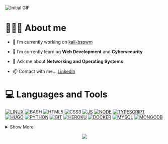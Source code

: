 ![Initial GIF](Header-v2.gif)
# 👨🏼‍💻 About me

- 🔭 I’m currently working on [kali-bspwm](https://github.com/RaulSanchezzt/kali-bspmw)

- 🌱 I’m currently learning **Web Development** and **Cybersecurity**

<!-- - 👯 I’m looking to collaborate on [NAME](LINK) -->

<!-- - 🤝 I’m looking for help with [NAME](LINK) -->

<!-- - 👨‍💻 All of my projects are available at [PORTOFOLIO LINK](PORTOFOLIO LINK) -->

<!-- - 📝 I regularly write articles on [BLOG LINK](BLOG LINK) -->

- 💬 Ask me about **Networking and Operating Systems**

<!-- - 📄 Know about my experiences [RESUME LINK](RESUME LINK) -->

<!-- - ⚡ Fun fact **FUNNY** -->

- 📫 Contact with me... [LinkedIn](https://www.linkedin.com/in/raul-sanchez-tarazona)
# 💻 Languages and Tools
[![LINUX](https://img.icons8.com/color/96/000000/linux--v1.png)](https://www.linux.org/)
![BASH](https://img.icons8.com/plasticine/96/000000/bash.png)
![HTML5](https://img.icons8.com/color/96/000000/html-5.png)
![CSS3](https://img.icons8.com/color/96/000000/css3.png)
[![JS](https://img.icons8.com/color/96/000000/javascript.png)](https://www.javascript.com/)
[![NODE](https://api.iconify.design/logos/nodejs.svg?color=%23ff4088&width=96&height=96)](https://nodejs.org/)
[![TYPESCRIPT](https://img.icons8.com/color/96/000000/typescript.png)](https://www.typescriptlang.org/)
[![HUGO](https://api.iconify.design/simple-icons/hugo.svg?color=%23ff4088&width=96&height=96)](https://gohugo.io/)
[![PYTHON](https://img.icons8.com/color/96/000000/python.png)](https://www.python.org/)
[![GIT](https://img.icons8.com/color/96/000000/git.png)](https://git-scm.com/)
[![HEROKU](https://img.icons8.com/color/96/000000/heroku.png)](https://www.heroku.com/)
[![DOCKER](https://img.icons8.com/color/96/000000/docker.png)](https://www.docker.com/)
[![MYSQL](https://img.icons8.com/fluent/96/000000/mysql-logo.png)](https://www.mysql.com/)
[![MONGODB](https://api.iconify.design/logos/mongodb.svg?color=%23ff4088&width=96&height=96)](https://www.mongodb.com/es)


<details>
<summary>Show More</summary>
<h1> 📊 My Github Stats</h1>

<img height="180em" src="https://github-readme-streak-stats.herokuapp.com/?user=RaulSanchezzt&theme=graywhite"></img> &nbsp;
<img height="180em" src="https://github-readme-stats.vercel.app/api?username=RaulSanchezzt&count_private=true&show_icons=true&theme=graywhite"></img>

<p align="center"><img height="140em" src="https://github-readme-stats.vercel.app/api/top-langs/?username=RaulSanchezzt&layout=compact&show_icons=true&theme=graywhite"></img></p>

<p align="center"><img src="https://metrics.lecoq.io/RaulSanchezzt?template=classic&base.metadata=0&isocalendar=1&lines=1&isocalendar.duration=half-year&config.timezone=Europe%2FMadrid"></img></p>

</details>

<p align="center"><img src="https://komarev.com/ghpvc/?username=RaulSanchezzt&style=flat-square&color=lightgrey"></img></p>